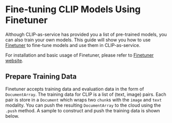# Fine-tuning CLIP Models Using Finetuner

Although CLIP-as-service has provided you a list of pre-trained models, you can also train your own models. 
This guide will show you how to use [Finetuner](https://finetuner.jina.ai) to fine-tune models and use them in CLIP-as-service.

For installation and basic usage of Finetuner, please refer to [Finetuner website](https://finetuner.jina.ai).

## Prepare Training Data

Finetuner accepts training data and evaluation data in the form of `DocumentArray`.
The training data for CLIP is a list of (text, image) pairs.
Each pair is store in a `Document` which wraps two `chunk`s with the `image` and `text` modality.
You can push the resulting `DocumentArray` to the cloud using the `.push` method.
A sample to construct and push the training data is shown below.

[//]: # ()
[//]: # (```python)

[//]: # (from docarray import Document, DocumentArray)

[//]: # ()
[//]: # (train_da = DocumentArray&#40;)

[//]: # (    [)

[//]: # (        Document&#40;)

[//]: # (            chunks=[)

[//]: # (                Document&#40;)

[//]: # (                    content='pencil skirt slim fit available for sell',)

[//]: # (                    modality='text',)

[//]: # (                &#41;,)

[//]: # (                Document&#40;)

[//]: # (                    uri='https://...skirt-1.png',)

[//]: # (                    modality='image',)

[//]: # (                &#41;,)

[//]: # (            ],)

[//]: # (        &#41;,)

[//]: # (    ])

[//]: # (&#41;)

[//]: # (train_da.push&#40;'clip-fashion-train-data'&#41;)

[//]: # (```)

[//]: # ()
[//]: # (## Run Job)

[//]: # ()
[//]: # (You may now create and run a fine-tuning job after login to Jina ecosystem.)

[//]: # ()
[//]: # (```python)

[//]: # (import finetuner)

[//]: # ()
[//]: # (finetuner.login&#40;&#41;)

[//]: # ()
[//]: # (run = finetuner.fit&#40;)

[//]: # (    model='openai/clip-vit-base-patch32',)

[//]: # (    run_name='clip-fashion',)

[//]: # (    train_data='clip-fashion-train-data',)

[//]: # (    eval_data='clip-fashion-eval-data',)

[//]: # (    epochs=5,)

[//]: # (    learning_rate=1e-5,)

[//]: # (    loss='CLIPLoss',)

[//]: # (    cpu=False,)

[//]: # (&#41;)

[//]: # (```)

[//]: # ()
[//]: # (After the job started, you may use `.status` to check the status of the job.)

[//]: # ()
[//]: # (```python)

[//]: # (import finetuner)

[//]: # ()
[//]: # (finetuner.login&#40;&#41;)

[//]: # (run = finetuner.get_run&#40;'clip-fashion'&#41;)

[//]: # (print&#40;run.status&#40;&#41;&#41;)

[//]: # (```)

[//]: # ()
[//]: # (When the status is `FINISHED`, you can download the tuned model to your local machine.)

[//]: # ()
[//]: # (```python)

[//]: # (import finetuner)

[//]: # ()
[//]: # (finetuner.login&#40;&#41;)

[//]: # (run = finetuner.get_run&#40;'clip-fashion'&#41;)

[//]: # (run.save_artifact&#40;'clip-model'&#41;)

[//]: # (```)

[//]: # ()
[//]: # (You should now get a zip file containing the tuned model named `clip-fashion.zip` under the folder `clip-model`.)

[//]: # ()
[//]: # (## Use the Model)

[//]: # ()
[//]: # (After unzipping the model you get from the previous step, a folder with the following structure will be generated:)

[//]: # ()
[//]: # (```text)

[//]: # (.)

[//]: # (└── clip-fashion/)

[//]: # (    ├── config.yml)

[//]: # (    ├── metadata.yml)

[//]: # (    ├── metrics.yml)

[//]: # (    └── models/)

[//]: # (        ├── clip-text/)

[//]: # (        │   ├── metadata.yml)

[//]: # (        │   └── model.onnx)

[//]: # (        ├── clip-vision/)

[//]: # (        │   ├── metadata.yml)

[//]: # (        │   └── model.onnx)

[//]: # (        └── input-map.yml)

[//]: # (```)

[//]: # ()
[//]: # (Since the tuned model generated from Finetuner contains richer information such as metadata and config, we now transform it to simpler structure used by CLIP-as-service.)

[//]: # ()
[//]: # (First create another folder named `clip-fashion-cas` or anything you like, this will be the storage of the models to use in CLIP-as-service.)

[//]: # ()
[//]: # (Then copy and move `clip-fashion/models/clip-text/model.onnx` to `clip-fashion-cas` and rename it to `textual.onnx`.)

[//]: # ()
[//]: # (Similarly, copy and move `clip-fashion/models/clip-vision/model.onnx` to `clip-fashion-cas` and rename it to `visual.onnx`.)

[//]: # ()
[//]: # (Now that you should have your clip-fashion-cas structured like this:)

[//]: # ()
[//]: # (```text)

[//]: # (.)

[//]: # (└── clip-fashion-cas/)

[//]: # (    ├── textual.onnx)

[//]: # (    └── visual.onnx)

[//]: # (```)

[//]: # ()
[//]: # (In order to use finetuned model, create a custom yaml file `finetuned_clip.yml`. For more information on flow and `clip_server` customization, please refer to [https://docs.jina.ai/fundamentals/flow/yaml-spec/]&#40;https://docs.jina.ai/fundamentals/flow/yaml-spec/&#41; and [https://clip-as-service.jina.ai/user-guides/server/#yaml-config]&#40;https://clip-as-service.jina.ai/user-guides/server/#yaml-config&#41;)

[//]: # ()
[//]: # (```yaml)

[//]: # (jtype: Flow)

[//]: # (version: '1')

[//]: # (with:)

[//]: # (  port: 51000)

[//]: # (executors:)

[//]: # (  - name: clip_o)

[//]: # (    uses:)

[//]: # (      jtype: CLIPEncoder)

[//]: # (      metas:)

[//]: # (        py_modules:)

[//]: # (          - executors/clip_onnx.py)

[//]: # (      with:)

[//]: # (        name: ViT-B/32 # since finetuner only support ViT-B/32 for CLIP)

[//]: # (        model_path: 'clip-fashion-cas' # path to clip-fashion-cas)

[//]: # (    replicas: 1)

[//]: # (```)

[//]: # ()
[//]: # (You can now start the `clip_server` using fine-tuned model to get a performance boost:)

[//]: # ()
[//]: # (```bash)

[//]: # (python -m clip_server finetuned_clip.yml)

[//]: # (```)

[//]: # ()
[//]: # (That's it! )
